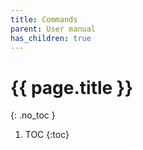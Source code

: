 ```yaml
---
title: Commands
parent: User manual
has_children: true
---
```


# {{ page.title }}
{: .no_toc }

1. TOC
{:toc}
